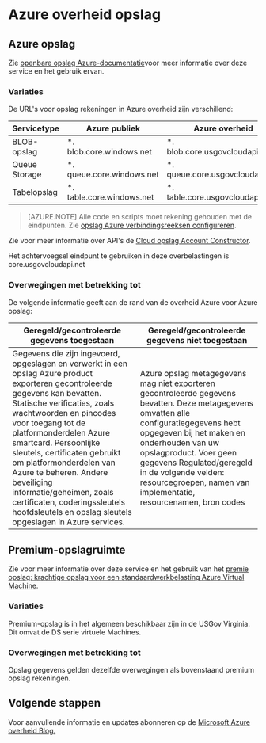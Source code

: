 <properties
    pageTitle="Azure overheid documentatie | Microsoft Azure"
    description="Dit zorgt voor een vergelijking van functies en hulp op het ontwikkelen van toepassingen voor de overheid Azure"
    services="Azure-Government"
    cloud="gov" 
    documentationCenter=""
    authors="ryansoc"
    manager="zakramer"
    editor=""/>

<tags
    ms.service="multiple"
    ms.devlang="na"
    ms.topic="article"
    ms.tgt_pltfrm="na"
    ms.workload="azure-government"
    ms.date="10/13/2016"
    ms.author="ryansoc"/>


#  <a name="azure-government-storage"></a>Azure overheid opslag

##  <a name="azure-storage"></a>Azure opslag

Zie [openbare opslag Azure-documentatie](https://azure.microsoft.com/documentation/services/storage/)voor meer informatie over deze service en het gebruik ervan.

### <a name="variations"></a>Variaties

De URL's voor opslag rekeningen in Azure overheid zijn verschillend:

Servicetype|Azure publiek|Azure overheid
---|---|---
BLOB-opslag|*. blob.core.windows.net|*. blob.core.usgovcloudapi.net
Queue Storage|*. queue.core.windows.net|*. queue.core.usgovcloudapi.net
Tabelopslag|*. table.core.windows.net| *. table.core.usgovcloudapi.net

>[AZURE.NOTE] Alle code en scripts moet rekening gehouden met de eindpunten.  Zie [opslag Azure verbindingsreeksen configureren](../storage-configure-connection-string.md#creating-a-connection-string-to-the-explicit-storage-endpoint). 

Zie voor meer informatie over API's de <a href="https://msdn.microsoft.com/en-us/library/azure/mt616540.aspx">Cloud opslag Account Constructor</a>.

Het achtervoegsel eindpunt te gebruiken in deze overbelastingen is core.usgovcloudapi.net 

### <a name="considerations"></a>Overwegingen met betrekking tot

De volgende informatie geeft aan de rand van de overheid Azure voor Azure opslag:

| Geregeld/gecontroleerde gegevens toegestaan | Geregeld/gecontroleerde gegevens niet toegestaan |
|--------------------------------------------------------------------------------------|-----------------------------------------------------------------------------------------------------------------------------------------------------------------------------------------------------------------------------------------------------------------------------------------------------------------|
| Gegevens die zijn ingevoerd, opgeslagen en verwerkt in een opslag Azure product exporteren gecontroleerde gegevens kan bevatten. Statische verificaties, zoals wachtwoorden en pincodes voor toegang tot de platformonderdelen Azure smartcard. Persoonlijke sleutels, certificaten gebruikt om platformonderdelen van Azure te beheren. Andere beveiliging informatie/geheimen, zoals certificaten, coderingssleutels hoofdsleutels en opslag sleutels opgeslagen in Azure services. | Azure opslag metagegevens mag niet exporteren gecontroleerde gegevens bevatten. Deze metagegevens omvatten alle configuratiegegevens hebt opgegeven bij het maken en onderhouden van uw opslagproduct.  Voer geen gegevens Regulated/geregeld in de volgende velden: resourcegroepen, namen van implementatie, resourcenamen, bron codes  

##  <a name="premium-storage"></a>Premium-opslagruimte

Zie voor meer informatie over deze service en het gebruik van het [premie opslag: krachtige opslag voor een standaardwerkbelasting Azure Virtual Machine](../storage/storage-premium-storage.md).

###  <a name="variations"></a>Variaties

Premium-opslag is in het algemeen beschikbaar zijn in de USGov Virginia. Dit omvat de DS serie virtuele Machines. 

### <a name="considerations"></a>Overwegingen met betrekking tot

Opslag gegevens gelden dezelfde overwegingen als bovenstaand premium opslag rekeningen. 

##  <a name="next-steps"></a>Volgende stappen

Voor aanvullende informatie en updates abonneren op de <a href="https://blogs.msdn.microsoft.com/azuregov/">Microsoft Azure overheid Blog.</a>
